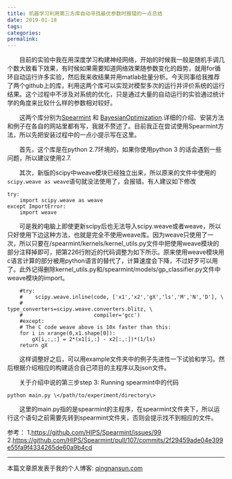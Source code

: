 ```yaml
---
title: 机器学习利用第三方库自动寻找最优参数时报错的一点总结
date: 2019-01-18
tags:
categories: 
permalink: 
---
```


&emsp;&emsp;目前的实验中我在用深度学习构建神经网络，开始的时候我一般是随机手调几个数大致看下效果，有时候如果需要知道网络效果随参数变化的趋势，就用for循环自动运行许多实验，然后我来收结果并用matlab批量分析。今天同事给我推荐了两个github上的库，利用这两个库可以实现对模型多次的运行并评价系统的运行结果。这个过程中不涉及对系统的优化，只是通过大量的自动运行的实验通过统计学的角度来比较什么样的参数相对较好。

&emsp;&emsp;这两个库分别为[Spearmint](https://github.com/HIPS/Spearmint) 和 [BayesianOptimization](https://github.com/fmfn/BayesianOptimization).详细的介绍、安装方法和例子在各自的网站里都有写，我就不赘述了。目前我正在尝试使用Spearmint方法，所以先把安装过程中的一点小提示写在这里。

&emsp;&emsp;首先，这个库是在python 2.7环境的，如果你使用python 3 的话会遇到一些问题，所以建议使用2.7.

&emsp;&emsp;其次，新版的scipy中weave模块已经独立出来，所以原来的文件中使用的`scipy.weave as weave`语句就没法使用了，会报错。有人建议如下修改

```
try:
    import scipy.weave as weave
except ImportError:
    import weave

```

&emsp;&emsp;可是我的电脑上即使更新scipy后也无法导入scipy.weave或者weave，所以只好使用下边这种方法，也就是完全不使用weave库。因为weave只使用了一次，所以只要在/spearmint/kernels/kernel_utils.py文件中把使用weave模块的部分注释掉即可，把第226行附近的代码调整为如下所示。原来使用weave模块用c语言计算的部分被用python语言的替代了，计算速度会下降，不过好歹可以用了。此外记得删除kernel_utils.py和/spearmint/models/gp_classifier.py文件中weave模块的import。

```
    #try:
    #    scipy.weave.inline(code, ['x1','x2','gX','ls','M','N','D'], \
    #                       type_converters=scipy.weave.converters.blitz, \
    #                       compiler='gcc')
    #except:
    # The C code weave above is 10x faster than this:
    for i in xrange(0,x1.shape[0]):
        gX[i,:,:] = 2*(x1[i,:] - x2[:,:])*(1/ls)
    return gX
```

&emsp;&emsp;这样调整好之后，可以用example文件夹中的例子先进性一下试验和学习。然后根据介绍相应的构建适合自己项目的主程序以及json文件。

&emsp;&emsp;关于介绍中说的第三步step 3: Running spearmint中的代码

```
python main.py \</path/to/experiment/directory\>
```

&emsp;&emsp;这里的main.py指的是spearmint的主程序，在spearmint文件夹下，所以运行这个语句之前需要先转到spearmint文件夹，否则会提示找不到相应的文件。

参考：
1.https://github.com/HIPS/Spearmint/issues/99
2.https://github.com/HIPS/Spearmint/pull/107/commits/2f29459ade04e399e55fa9f4334265de60a9b4cd

***
本篇文章原发表于我的个人博客: [qingnansun.com](http://qingnansun.com/machinelearning-automatic-best-parameters)

